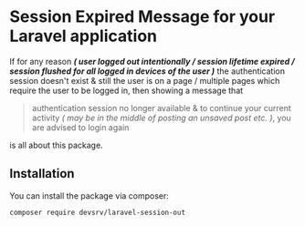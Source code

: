 # Session Expired Message for your Laravel application


If for any reason _**( user logged out intentionally / session lifetime expired / session flushed for all logged in devices of the user )**_ the authentication session doesn't exist & still the user is on a page / multiple pages which require the user to be logged in, then showing a message that

> authentication session no longer available & to continue your current activity _( may be in the middle of posting an unsaved post etc. )_, you are advised to login again

is all about this package.


## Installation

You can install the package via composer:

```bash
composer require devsrv/laravel-session-out
```
